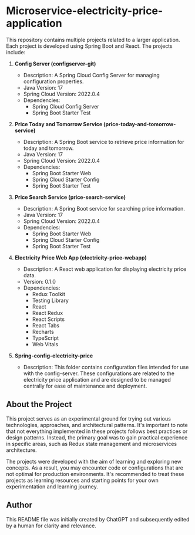 # Microservice-electricity-price-application

This repository contains multiple projects related to a larger application. Each project is developed using Spring Boot and React. The projects include:

1. **Config Server (configserver-git)**
   - Description: A Spring Cloud Config Server for managing configuration properties.
   - Java Version: 17
   - Spring Cloud Version: 2022.0.4
   - Dependencies:
     - Spring Cloud Config Server
     - Spring Boot Starter Test

2. **Price Today and Tomorrow Service (price-today-and-tomorrow-service)**
   - Description: A Spring Boot service to retrieve price information for today and tomorrow.
   - Java Version: 17
   - Spring Cloud Version: 2022.0.4
   - Dependencies:
     - Spring Boot Starter Web
     - Spring Cloud Starter Config
     - Spring Boot Starter Test

3. **Price Search Service (price-search-service)**
   - Description: A Spring Boot service for searching price information.
   - Java Version: 17
   - Spring Cloud Version: 2022.0.4
   - Dependencies:
     - Spring Boot Starter Web
     - Spring Cloud Starter Config
     - Spring Boot Starter Test

4. **Electricity Price Web App (electricity-price-webapp)**
   - Description: A React web application for displaying electricity price data.
   - Version: 0.1.0
   - Dependencies:
     - Redux Toolkit
     - Testing Library
     - React
     - React Redux
     - React Scripts
     - React Tabs
     - Recharts
     - TypeScript
     - Web Vitals
    
5. **Spring-config-electricity-price**
   - Description: This folder contains configuration files intended for use with the config-server. These configurations are related to the electricity price application and are designed to be managed centrally for ease of maintenance and deployment.

## About the Project

This project serves as an experimental ground for trying out various technologies, approaches, and architectural patterns. It's important to note that not everything implemented in these projects follows best practices or design patterns. Instead, the primary goal was to gain practical experience in specific areas, such as Redux state management and microservices architecture.

The projects were developed with the aim of learning and exploring new concepts. As a result, you may encounter code or configurations that are not optimal for production environments. It's recommended to treat these projects as learning resources and starting points for your own experimentation and learning journey.

## Author

This README file was initially created by ChatGPT and subsequently edited by a human for clarity and relevance.
